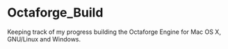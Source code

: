 Octaforge_Build
===================

Keeping track of my progress building the Octaforge Engine for Mac OS X, GNU/Linux and Windows.
